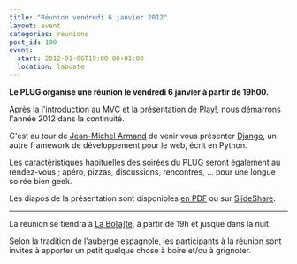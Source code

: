 ```yaml
---
title: "Réunion vendredi 6 janvier 2012"
layout: event
categories: reunions
post_id: 190
event:
  start: 2012-01-06T19:00:00+01:00
  location: laboate
---
```

**Le PLUG organise une réunion le vendredi 6 janvier à partir de 19h00.**

Après la l'introduction au MVC et la présentation de Play!, nous démarrons l'année 2012 dans la continuité.

C'est au tour de [Jean-Michel Armand](http://twitter.com/MrJMad) de venir vous présenter [Django](https://www.djangoproject.com/), un autre framework de développement pour le web, écrit en Python.

Les caractéristiques habituelles des soirées du PLUG seront également au rendez-vous ; apéro, pizzas, discussions, rencontres, … pour une longue soirée bien geek.

Les diapos de la présentation sont disponibles [en PDF](/pub/django_mrjmad.pdf "Django par MrJMad") ou sur [SlideShare](http://www.slideshare.net/mrjmad/django-by-mrjmad).

----
La réunion se tiendra à [La Bo\[a\]te](http://laboate.com/), à partir de 19h et jusque dans la nuit.

Selon la tradition de l'auberge espagnole, les participants à la réunion sont invités à apporter un petit quelque chose à boire et/ou à grignoter.
